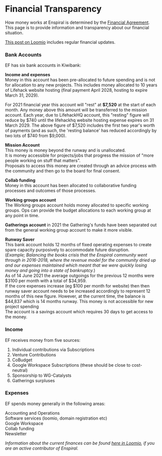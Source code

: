 # Financial Transparency

How money works at Enspiral is determined by the [Financial Agreement](https://github.com/enspiral/handbook/tree/d3234f4c1fe3afc87e5231beeb2d3926aee696d2/agreements/financial.html). This page is to provide information and transparency about our financial situation.

[This post on Loomio](https://www.loomio.com/d/SoNn7pb5/enspiral-foundations-ltd-financials) includes regular financial updates.

### Bank Accounts

EF has six bank accounts in Kiwibank:

**Income and expenses**  
Money in this account has been pre-allocated to future spending and is not for allocation to any new projects. This includes money allocated to 10 years of Lifehack website hosting \(final payment April 2028, hosting to expire March 31, 2029\).

For 2021 financial year this account will "rest" at **$7,520** at the start of each month. Any money above this amount will be transferred to the mission account. Each year, due to LifehackHQ account, this "resting" figure will reduce by $740 until the lifehackhq website hosting expense expires on 31 March 2029. The above figure of $7,520 includes the first two year's worth of payments \(and as such, the 'resting balance' has reduced accordingly by two lots of $740 from $9,000\).

**Mission Account**  
This money is money beyond the runway and is unallocated.  
It is money accessible for projects/jobs that progress the mission of "more people working on stuff that matters".  
Proposals to access this money are created through an advice process with the community and then go to the board for final consent.

**Collab funding**  
Money in this account has been allocated to collaborative funding processes and outcomes of those processes.

**Working groups account**  
The Working groups account holds money allocated to specific working groups. Ops can provide the budget allocations to each working group at any point in time.

**Gatherings account**
in 2021 the Gathering's funds have been separated out from the general working group account to make it more visible.

**Runway Saver**  
This bank account holds 12 months of fixed operating expenses to create spare capacity purposively to accommodate future disruption.  
\(_Example; Balancing the books crisis that the Enspiral community went through in 2016-2018, where the revenue model for the community dried up and our expenses maintained which meant that we were quickly losing money and going into a state of bankruptcy._\)  
As of 14 June 2021 the average outgoings for the previous 12 months were $3100 per month with a total of $34,959.  
If the core expenses increase \(eg $100 per month for website\) then then runway saver account needs to be increased accordingly to represent 12 months of this new figure. However, at the current time, the balance is $44,837 which is 14 months runway.
This money is not accessible for new project spending  
The account is a savings account which requires 30 days to get access to the money.

### Income

EF receives money from five sources:

1. Individual contributions via Subscriptions
2. Venture Contributions
3. CoBudget
4. Google Workspace Subscriptions \(these should be close to cost-neutral\)
5. Sponsorship to WG-Catalysts
6. Gatherings surpluses

### Expenses

EF spends money generally in the following areas:

Accounting and Operations  
Software services \(loomio, domain registration etc\)  
Google Workspace  
Collab funding  
Newsletter  



_Information about the current finances can be found_ [_here in Loomio_](https://www.loomio.org/d/SoNn7pb5/enspiral-foundations-ltd-financials)_, if you are an active contributor of Enspiral._  


